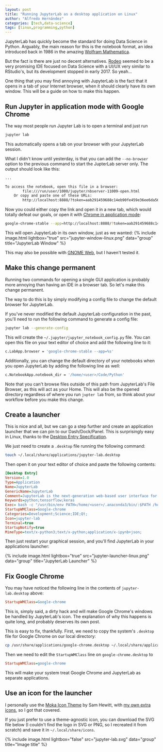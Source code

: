 ```yaml
---
layout: post
title: "Running JupyterLab as a desktop application on Linux"
author: "Alfredo Hernández"
categories: [tech,data-science]
tags: [linux,programming,python]
---
```


JupyterLab has quickly become the standard for doing Data Science in Python. Arguably, the main reason for this is the notebook format, an idea introduced back in 1986 in the amazing [Wolfram Mathematica](http://www.wolfram.com/notebooks/).

But the fact is there are just no decent alternatives. [Rodeo](https://github.com/yhat/rodeo) seemed to be a very promising IDE focused on Data Science with a UI/UX very similar to RStudio's, but its development stopped in early 2017. So yeah...

One thing that you may find annoying with JupyterLab is the fact that it opens in a tab of your Internet browser, when it should clearly have its own window. This will be a guide on how to make this happen.

## Run Jupyter in application mode with Google Chrome

The way most people run Jupyter Lab is to open a terminal and just run
```bash
jupyter lab
```
This automatically opens a tab on your browser with your JupyterLab session.

What I didn't know until yesterday, is that you can add the `--no-browser` option to the previous command to start the JupterLab server only. The output should look like this:
```bash
...

To access the notebook, open this file in a browser:
		file:///run/user/1000/jupyter/nbserver-11009-open.html
	Or copy and paste one of these URLs:
		http://localhost:8888/?token=aab291459688c14eb90fe459e36ee6da56f7579dcd1c8fc8
```

Now you could either copy the link and open it in a new tab, which would totally defeat our goals, or open it with [Chrome in application mode](https://stackoverflow.com/a/20663518/988432):

```bash
google-chrome-stable --app=http://localhost:8888/?token=aab291459688c14eb90fe459e36ee6da56f7579dcd1c8fc8
```

This will open JupyterLab in its own window, just as we wanted:
{% include image.html lightbox="true" src="jupyter-window-linux.png" data="group" title="JupyterLab Window"  %}

This may also be possible with [GNOME Web](https://help.gnome.org/users/epiphany/stable/browse-webapps.html.en), but I haven't tested it.

## Make this change permanent

Running two commands for opening a single GUI application is probably more annoying than having an IDE in a browser tab. So let's make this change permanent.

The way to do this is by simply modifying a config file to change the default browser for JupyterLab.

If you've never modified the default JupyterLab configuration in the past, you'll need to run the following command to generate a config file:
```bash
jupyter lab --generate-config
```

This will create the `~/.jupyter/jupyter_notebook_config.py` file. You can open this file on your text editor of choice and add the following line to it:
```bash
c.LabApp.browser = 'google-chrome-stable --app=%s'
```

Additionally, you can change the default directory of your notebooks when you open JupyterLab by adding the following line as well:
```bash
c.NotebookApp.notebook_dir = '/home/<user>/Code/Python'
```

Note that you can't browse files outside of this path from JupyterLab's File Browser, as this will act as your Home. This will also be the opened directory regardless of where you run `jupter lab` from, so think about your workflow before you make this change.

## Create a launcher

This is nice and all, but we can go a step further and create an application launcher that we can pin to our Dash/Dock/Panel. This is surprisingly easy in Linux, thanks to the [Desktop Entry Specification](https://standards.freedesktop.org/desktop-entry-spec/latest/).

We just need to create a `.desktop` file running the following command:
```bash
touch ~/.local/share/applications/jupyter-lab.desktop
```

Then open it on your text editor of choice and paste the following contents:
```ini
[Desktop Entry]
Version=1.0
Type=Application
Name=JupyterLab
GenericName=JupyterLab
Comment=JupyterLab is the next-generation web-based user interface for Project Jupyter
Keywords=python;tensorflow;keras
Exec= bash -c "/usr/bin/env PATH=/home/<user>/.anaconda3/bin/:$PATH /home/<user>/.anaconda3/bin/jupyter lab --notebook-dir '~/Code/Python'"
StartupWMClass=Google-chrome
Categories=Development;Science;IDE;Qt;
Icon=jupyter-lab
Terminal=true
StartupNotify=true
MimeType=text/x-python3;text/x-python;application/x-ipynb+json;
```

Then just restart your graphical session, and you'll find JupyterLab in your applications launcher:

{% include image.html lightbox="true" src="jupyter-launcher-linux.png" data="group" title="JupyterLab Launcher"  %}

## Fix Google Chrome

You may have noticed the following line in the contents of `jupyter-lab.desktop` above:
```ini
StartupWMClass=Google-chrome
```

This is, simply said, a dirty hack and will make Google Chrome's windows be handled by JupyterLab's icon. The explanation of why this happens is quite long, and probably deserves its own post.

This is easy to fix, thankfully. First, we need to copy the system's `.desktop` file for Google Chrome on our local directory:
```bash
cp /usr/share/applications/google-chrome.desktop ~/.local/share/applications/google-chrome.desktop
```

Then we need to edit the `StartupWMClass` line on `google-chrome.desktop` to
```ini
StartupWMClass=google-chrome
```

This will make your system treat Google Chrome and JupyterLab as separate applications.

## Use an icon for the launcher

I personally use the [Moka Icon Theme](https://github.com/snwh/moka-icon-theme) by Sam Hewitt, with [my own extra icons](https://gitlab.com/aldomann/moka-extra-icons), so I got that covered.

If you just prefer to use a theme-agnostic icon, you can download the SVG file below (I couldn't find the logo in SVG or PNG, so I recreated it from scratch) and save it in `~/.local/share/icons`.

{% include image.html lightbox="false" src="jupyter-lab.svg" data="group" title="Image title" %}

